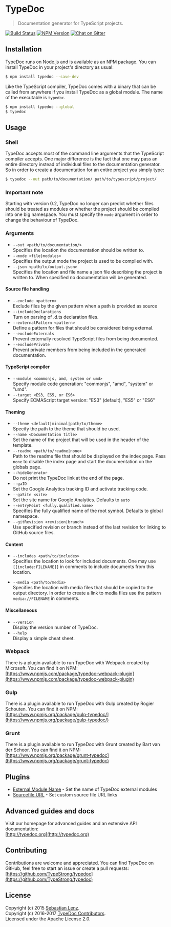 # TypeDoc

> Documentation generator for TypeScript projects.

[![Build Status](https://travis-ci.org/TypeStrong/typedoc.svg?branch=master)](https://travis-ci.org/TypeStrong/typedoc)
[![NPM Version](https://badge.fury.io/js/typedoc.svg)](http://badge.fury.io/js/typedoc)
[![Chat on Gitter](https://badges.gitter.im/TypeStrong/typedoc.svg)](https://gitter.im/TypeStrong/typedoc?utm_source=badge&utm_medium=badge&utm_campaign=pr-badge&utm_content=badge)

## Installation

TypeDoc runs on Node.js and is available as an NPM package. You can install TypeDoc
in your project's directory as usual:

```bash
$ npm install typedoc --save-dev
```

Like the TypeScript compiler, TypeDoc comes with a binary that can be called from anywhere
if you install TypeDoc as a global module. The name of the executable is ``typedoc``.

```bash
$ npm install typedoc --global
$ typedoc
```

## Usage

### Shell

TypeDoc accepts most of the command line arguments that the TypeScript compiler accepts. One major
difference is the fact that one may pass an entire directory instead of individual files to the documentation
generator. So in order to create a documentation for an entire project you simply type:

```bash
$ typedoc --out path/to/documentation/ path/to/typescript/project/
```

### Important note

Starting with version 0.2, TypeDoc no longer can predict whether files should be treated as modules
or whether the project should be compiled into one big namespace. You must specify the `mode` argument
in order to change the behaviour of TypeDoc.


### Arguments

* `--out <path/to/documentation/>`<br>
  Specifies the location the documentation should be written to.
* `--mode <file|modules>`<br>
  Specifies the output mode the project is used to be compiled with.
* `--json <path/to/output.json>`<br>
  Specifies the location and file name a json file describing the project is written to. When specified no documentation will be generated.

#### Source file handling
* `--exclude <pattern>`<br>
  Exclude files by the given pattern when a path is provided as source
* `--includeDeclarations`<br>
  Turn on parsing of .d.ts declaration files.
* `--externalPattern <pattern>`<br>
  Define a pattern for files that should be considered being external.
* `--excludeExternals`<br>
  Prevent externally resolved TypeScript files from being documented.
* `--excludePrivate`<br>
  Prevent private members from being included in the generated documentation.

#### TypeScript compiler
* `--module <commonjs, amd, system or umd>`<br>
  Specify module code generation: "commonjs", "amd", "system" or "umd".
* `--target <ES3, ES5, or ES6>`<br>
  Specify ECMAScript target version: "ES3" (default), "ES5" or "ES6"

#### Theming
* `--theme <default|minimal|path/to/theme>`<br>
  Specify the path to the theme that should be used.
* `--name <Documentation title>`<br>
  Set the name of the project that will be used in the header of the template.
* `--readme <path/to/readme|none>`<br>
  Path to the readme file that should be displayed on the index page. Pass `none` to disable the index page
  and start the documentation on the globals page.
* `--hideGenerator`<br>
  Do not print the TypeDoc link at the end of the page.
* `--gaID`<br>
  Set the Google Analytics tracking ID and activate tracking code.
* `--gaSite <site>`<br>
  Set the site name for Google Analytics. Defaults to `auto`
* `--entryPoint <fully.qualified.name>`<br>
  Specifies the fully qualified name of the root symbol. Defaults to global namespace.
* `--gitRevision <revision|branch>`<br>
  Use specified revision or branch instead of the last revision for linking to GitHub source files.

#### Content
* `--includes <path/to/includes>`<br>
  Specifies the location to look for included documents. One may use <code>[[include:FILENAME]]</code>
  in comments to include documents from this location.

* `--media <path/to/media>`<br>
  Specifies the location with media files that should be copied to the output directory. In order to create
  a link to media files use the pattern <code>media://FILENAME</code> in comments.

#### Miscellaneous
* `--version`<br>
  Display the version number of TypeDoc.
* `--help`<br>
  Display a simple cheat sheet.

### Webpack

There is a plugin available to run TypeDoc with Webpack created by Microsoft. You can find it on NPM:<br>
[https://www.npmjs.com/package/typedoc-webpack-plugin](https://www.npmjs.com/package/typedoc-webpack-plugin)


### Gulp

There is a plugin available to run TypeDoc with Gulp created by Rogier Schouten. You can find it on NPM:<br>
[https://www.npmjs.org/package/gulp-typedoc/](https://www.npmjs.org/package/gulp-typedoc/)


### Grunt

There is a plugin available to run TypeDoc with Grunt created by Bart van der Schoor. You can find it on NPM:<br>
[https://www.npmjs.org/package/grunt-typedoc](https://www.npmjs.org/package/grunt-typedoc)

## Plugins

* [External Module Name](https://github.com/christopherthielen/typedoc-plugin-external-module-name) - Set the name of TypeDoc external modules
* [Sourcefile URL](https://github.com/gdelmas/typedoc-plugin-sourcefile-url) - Set custom source file URL links

## Advanced guides and docs

Visit our homepage for advanced guides and an extensive API documentation:<br>
[http://typedoc.org](http://typedoc.org)


## Contributing

Contributions are welcome and appreciated. You can find TypeDoc on GitHub, feel free to start
an issue or create a pull requests:<br>
[https://github.com/TypeStrong/typedoc](https://github.com/TypeStrong/typedoc)


## License

Copyright (c) 2015 [Sebastian Lenz](http://typedoc.org).<br>
Copyright (c) 2016-2017 [TypeDoc Contributors](https://github.com/TypeStrong/typedoc/graphs/contributors).<br>
Licensed under the Apache License 2.0.
